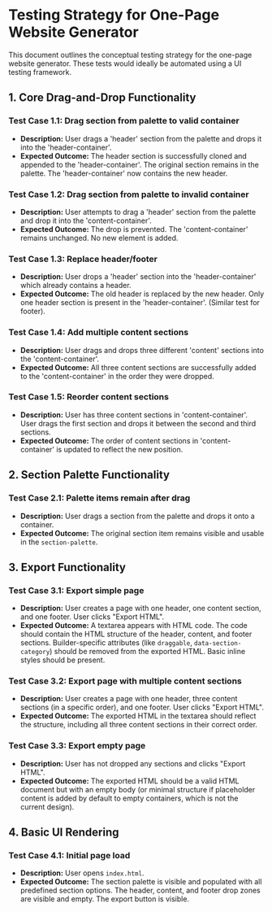 # Testing Strategy for One-Page Website Generator

This document outlines the conceptual testing strategy for the one-page website generator. These tests would ideally be automated using a UI testing framework.

## 1. Core Drag-and-Drop Functionality

### Test Case 1.1: Drag section from palette to valid container
- **Description:** User drags a 'header' section from the palette and drops it into the 'header-container'.
- **Expected Outcome:** The header section is successfully cloned and appended to the 'header-container'. The original section remains in the palette. The 'header-container' now contains the new header.

### Test Case 1.2: Drag section from palette to invalid container
- **Description:** User attempts to drag a 'header' section from the palette and drop it into the 'content-container'.
- **Expected Outcome:** The drop is prevented. The 'content-container' remains unchanged. No new element is added.

### Test Case 1.3: Replace header/footer
- **Description:** User drops a 'header' section into the 'header-container' which already contains a header.
- **Expected Outcome:** The old header is replaced by the new header. Only one header section is present in the 'header-container'. (Similar test for footer).

### Test Case 1.4: Add multiple content sections
- **Description:** User drags and drops three different 'content' sections into the 'content-container'.
- **Expected Outcome:** All three content sections are successfully added to the 'content-container' in the order they were dropped.

### Test Case 1.5: Reorder content sections
- **Description:** User has three content sections in 'content-container'. User drags the first section and drops it between the second and third sections.
- **Expected Outcome:** The order of content sections in 'content-container' is updated to reflect the new position.

## 2. Section Palette Functionality

### Test Case 2.1: Palette items remain after drag
- **Description:** User drags a section from the palette and drops it onto a container.
- **Expected Outcome:** The original section item remains visible and usable in the `section-palette`.

## 3. Export Functionality

### Test Case 3.1: Export simple page
- **Description:** User creates a page with one header, one content section, and one footer. User clicks "Export HTML".
- **Expected Outcome:** A textarea appears with HTML code. The code should contain the HTML structure of the header, content, and footer sections. Builder-specific attributes (like `draggable`, `data-section-category`) should be removed from the exported HTML. Basic inline styles should be present.

### Test Case 3.2: Export page with multiple content sections
- **Description:** User creates a page with one header, three content sections (in a specific order), and one footer. User clicks "Export HTML".
- **Expected Outcome:** The exported HTML in the textarea should reflect the structure, including all three content sections in their correct order.

### Test Case 3.3: Export empty page
- **Description:** User has not dropped any sections and clicks "Export HTML".
- **Expected Outcome:** The exported HTML should be a valid HTML document but with an empty body (or minimal structure if placeholder content is added by default to empty containers, which is not the current design).

## 4. Basic UI Rendering

### Test Case 4.1: Initial page load
- **Description:** User opens `index.html`.
- **Expected Outcome:** The section palette is visible and populated with all predefined section options. The header, content, and footer drop zones are visible and empty. The export button is visible.
